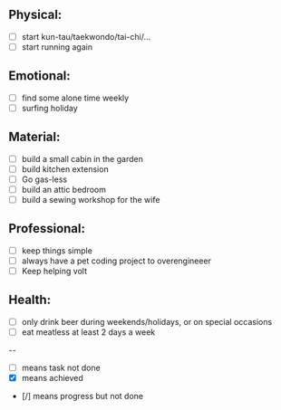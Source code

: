
Physical:
-----------
- [ ] start kun-tau/taekwondo/tai-chi/...
- [ ] start running again
 
Emotional:
----------
- [ ] find some alone time weekly
- [ ] surfing holiday

Material:
-----------
- [ ] build a small cabin in the garden
- [ ] build kitchen extension
- [ ] Go gas-less
- [ ] build an attic bedroom
- [ ] build a sewing workshop for the wife

Professional:
-----------
- [ ] keep things simple
- [ ] always have a pet coding project to overengineeer
- [ ] Keep helping volt

Health:
-----------
- [ ] only drink beer during weekends/holidays, or on special occasions
- [ ] eat meatless at least 2 days a week

--
- [ ] means task not done
- [x] means achieved
- [/] means progress but not done
